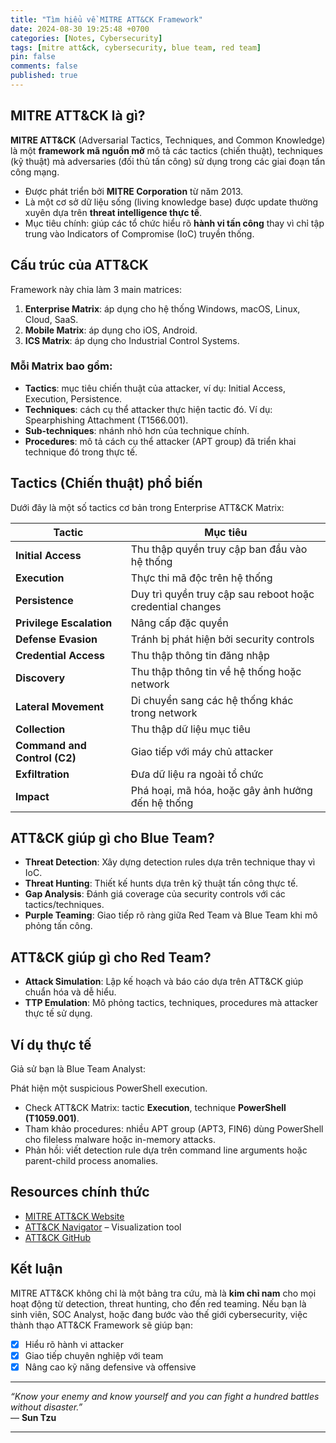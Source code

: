 ```yaml
---
title: "Tìm hiểu về MITRE ATT&CK Framework"
date: 2024-08-30 19:25:48 +0700
categories: [Notes, Cybersecurity]
tags: [mitre att&ck, cybersecurity, blue team, red team]
pin: false
comments: false
published: true
---
```


## MITRE ATT&CK là gì?

**MITRE ATT&CK** (Adversarial Tactics, Techniques, and Common Knowledge) là một **framework mã nguồn mở** mô tả các tactics (chiến thuật), techniques (kỹ thuật) mà adversaries (đối thủ tấn công) sử dụng trong các giai đoạn tấn công mạng.

- Được phát triển bởi **MITRE Corporation** từ năm 2013.
- Là một cơ sở dữ liệu sống (living knowledge base) được update thường xuyên dựa trên **threat intelligence thực tế**.
- Mục tiêu chính: giúp các tổ chức hiểu rõ **hành vi tấn công** thay vì chỉ tập trung vào Indicators of Compromise (IoC) truyền thống.

## Cấu trúc của ATT&CK

Framework này chia làm 3 main matrices:

1. **Enterprise Matrix**: áp dụng cho hệ thống Windows, macOS, Linux, Cloud, SaaS.
2. **Mobile Matrix**: áp dụng cho iOS, Android.
3. **ICS Matrix**: áp dụng cho Industrial Control Systems.

### Mỗi Matrix bao gồm:

- **Tactics**: mục tiêu chiến thuật của attacker, ví dụ: Initial Access, Execution, Persistence.
- **Techniques**: cách cụ thể attacker thực hiện tactic đó. Ví dụ: Spearphishing Attachment (T1566.001).
- **Sub-techniques**: nhánh nhỏ hơn của technique chính.
- **Procedures**: mô tả cách cụ thể attacker (APT group) đã triển khai technique đó trong thực tế.

## Tactics (Chiến thuật) phổ biến

Dưới đây là một số tactics cơ bản trong Enterprise ATT&CK Matrix:

| Tactic | Mục tiêu |
|---|---|
| **Initial Access** | Thu thập quyền truy cập ban đầu vào hệ thống |
| **Execution** | Thực thi mã độc trên hệ thống |
| **Persistence** | Duy trì quyền truy cập sau reboot hoặc credential changes |
| **Privilege Escalation** | Nâng cấp đặc quyền |
| **Defense Evasion** | Tránh bị phát hiện bởi security controls |
| **Credential Access** | Thu thập thông tin đăng nhập |
| **Discovery** | Thu thập thông tin về hệ thống hoặc network |
| **Lateral Movement** | Di chuyển sang các hệ thống khác trong network |
| **Collection** | Thu thập dữ liệu mục tiêu |
| **Command and Control (C2)** | Giao tiếp với máy chủ attacker |
| **Exfiltration** | Đưa dữ liệu ra ngoài tổ chức |
| **Impact** | Phá hoại, mã hóa, hoặc gây ảnh hưởng đến hệ thống |

## ATT&CK giúp gì cho Blue Team?

- **Threat Detection**: Xây dựng detection rules dựa trên technique thay vì IoC.
- **Threat Hunting**: Thiết kế hunts dựa trên kỹ thuật tấn công thực tế.
- **Gap Analysis**: Đánh giá coverage của security controls với các tactics/techniques.
- **Purple Teaming**: Giao tiếp rõ ràng giữa Red Team và Blue Team khi mô phỏng tấn công.

## ATT&CK giúp gì cho Red Team?

- **Attack Simulation**: Lập kế hoạch và báo cáo dựa trên ATT&CK giúp chuẩn hóa và dễ hiểu.
- **TTP Emulation**: Mô phỏng tactics, techniques, procedures mà attacker thực tế sử dụng.

## Ví dụ thực tế

Giả sử bạn là Blue Team Analyst:

Phát hiện một suspicious PowerShell execution.

- Check ATT&CK Matrix: tactic **Execution**, technique **PowerShell (T1059.001)**.
- Tham khảo procedures: nhiều APT group (APT3, FIN6) dùng PowerShell cho fileless malware hoặc in-memory attacks.
- Phản hồi: viết detection rule dựa trên command line arguments hoặc parent-child process anomalies.

## Resources chính thức

- [MITRE ATT&CK Website](https://attack.mitre.org/)
- [ATT&CK Navigator](https://mitre-attack.github.io/attack-navigator/) – Visualization tool
- [ATT&CK GitHub](https://github.com/mitre/attack)

## Kết luận

MITRE ATT&CK không chỉ là một bảng tra cứu, mà là **kim chỉ nam** cho mọi hoạt động từ detection, threat hunting, cho đến red teaming. Nếu bạn là sinh viên, SOC Analyst, hoặc đang bước vào thế giới cybersecurity, việc thành thạo ATT&CK Framework sẽ giúp bạn:

- [x] Hiểu rõ hành vi attacker  
- [x] Giao tiếp chuyên nghiệp với team  
- [x] Nâng cao kỹ năng defensive và offensive

---

*“Know your enemy and know yourself and you can fight a hundred battles without disaster.”*  
— **Sun Tzu**

---
